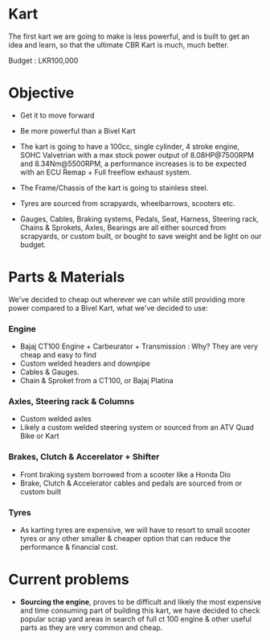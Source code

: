 # Kart
The first kart we are going to make is less powerful, and is built to get an idea and learn, so that the ultimate CBR Kart is much, much better.

Budget : LKR100,000

# Objective
- Get it to move forward
- Be more powerful than a Bivel Kart

- The kart is going to have a 100cc, single cylinder, 4 stroke engine, SOHC Valvetrian with a max stock power output of 8.08HP@7500RPM and 8.34Nm@5500RPM, a performance increases is to be expected with an ECU Remap + Full freeflow exhaust system.
- The Frame/Chassis of the kart is going to stainless steel.
- Tyres are sourced from scrapyards, wheelbarrows, scooters etc.
- Gauges, Cables, Braking systems, Pedals, Seat, Harness, Steering rack, Chains & Sprokets, Axles, Bearings are all either sourced from scrapyards, or custom built, or bought to save weight and be light on our budget.

# Parts & Materials
We've decided to cheap out wherever we can while still providing more power compared to a Bivel Kart, what we've decided to use:

### Engine
- Bajaj CT100 Engine + Carbeurator + Transmission : Why? They are very cheap and easy to find
- Custom welded headers and downpipe
- Cables & Gauges.
- Chain & Sproket from a CT100, or Bajaj Platina

### Axles, Steering rack & Columns
- Custom welded axles
- Likely a custom welded steering system or sourced from an ATV Quad Bike or Kart

### Brakes, Clutch & Accerelator + Shifter
- Front braking system borrowed from a scooter like a Honda Dio
- Brake, Clutch & Accelerator cables and pedals are sourced from or custom built

### Tyres
- As karting tyres are expensive, we will have to resort to small scooter tyres or any other smaller & cheaper option that can reduce the performance & financial cost.

# Current problems
- **Sourcing the engine**, proves to be difficult and likely the most expensive and time consuming part of building this kart, we have decided to check popular scrap yard areas in search of full ct 100 engine & other useful parts as they are very common and cheap.
